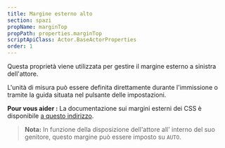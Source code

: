 ```yaml
---
title: Margine esterno alto
section: spazi
propName: marginTop
propPath: properties.marginTop
scriptApiClass: Actor.BaseActorProperties
order: 1
---
```

Questa proprietà viene utilizzata per gestire il margine esterno a sinistra dell'attore.

L'unità di misura può essere definita direttamente durante l'immissione o tramite la guida situata nel pulsante delle impostazioni.

**Pour vous aider :**
La documentazione sui margini esterni dei CSS è disponibile [a questo indirizzo](https://developer.mozilla.org/fr/docs/Web/CSS/margin-top).

> **Nota:**
> In funzione della disposizione dell'attore all' interno del suo genitore, questo margine può essere imposto su `AUTO`.
